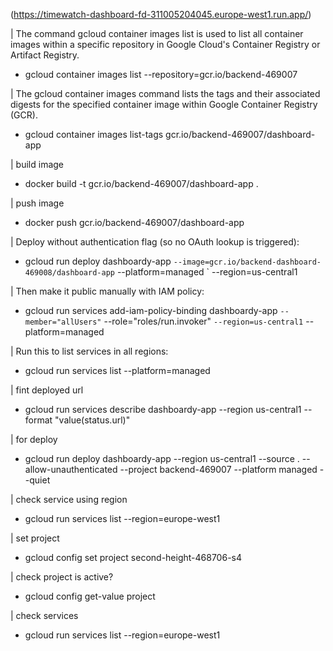 (https://timewatch-dashboard-fd-311005204045.europe-west1.run.app/)

<!-- Deploy -->
| The command gcloud container images list is used to list all container images within a specific repository in Google Cloud's Container Registry or Artifact Registry.
- gcloud container images list --repository=gcr.io/backend-469007

| The gcloud container images command lists the tags and their associated digests for the specified container image within Google Container Registry (GCR).
- gcloud container images list-tags gcr.io/backend-469007/dashboard-app

| build image
- docker build -t gcr.io/backend-469007/dashboard-app .

| push image
- docker push gcr.io/backend-469007/dashboard-app

| Deploy without authentication flag (so no OAuth lookup is triggered):

- gcloud run deploy dashboardy-app `
  --image=gcr.io/backend-dashboard-469008/dashboard-app `
  --platform=managed `
  --region=us-central1

| Then make it public manually with IAM policy:
- gcloud run services add-iam-policy-binding dashboardy-app `
  --member="allUsers" `
  --role="roles/run.invoker" `
  --region=us-central1 `
  --platform=managed

| Run this to list services in all regions:
- gcloud run services list --platform=managed

| fint deployed url
 - gcloud run services describe dashboardy-app --region us-central1 --format "value(status.url)"


| for deploy
- gcloud run deploy dashboardy-app --region us-central1 --source . --allow-unauthenticated --project backend-469007 --platform managed --quiet


| check service using region
-  gcloud run services list --region=europe-west1

| set project
- gcloud config set project second-height-468706-s4

| check project is active?
- gcloud config get-value project

| check services
- gcloud run services list --region=europe-west1





